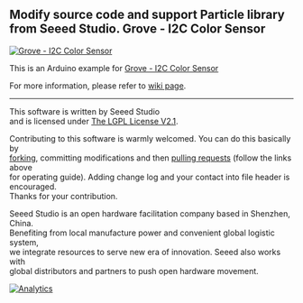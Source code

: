 Modify source code and support Particle library from Seeed Studio.
Grove - I2C Color Sensor
------------------------

[![Grove - I2C Color Sensor](http://www.seeedstudio.com/depot/bmz_cache/9/9bf4f9503ae716421188aaa65205b272.image.530x397.jpg)](http://www.seeedstudio.com/depot/grove-i2c-color-sensor-p-854.html?cPath=25_27)

This is an Arduino example for [Grove - I2C Color Sensor](http://www.seeedstudio.com/depot/grove-i2c-color-sensor-p-854.html?cPath=25_27)

For more information, please refer to [wiki page](http://www.seeedstudio.com/wiki/Grove_-_I2C_Color_Sensor).

----

This software is written by Seeed Studio<br>
and is licensed under [The LGPL License V2.1](http://www.gnu.org/licenses/lgpl-2.1.html). 

Contributing to this software is warmly welcomed. You can do this basically by<br>
[forking](https://help.github.com/articles/fork-a-repo), committing modifications and then [pulling requests](https://help.github.com/articles/using-pull-requests) (follow the links above<br>
for operating guide). Adding change log and your contact into file header is encouraged.<br>
Thanks for your contribution.

Seeed Studio is an open hardware facilitation company based in Shenzhen, China. <br>
Benefiting from local manufacture power and convenient global logistic system, <br>
we integrate resources to serve new era of innovation. Seeed also works with <br>
global distributors and partners to push open hardware movement.<br>





[![Analytics](https://ga-beacon.appspot.com/UA-46589105-3/Grove_I2C_Color_Sensor)](https://github.com/igrigorik/ga-beacon)
